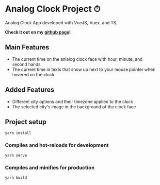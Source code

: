 # Analog Clock Project ⏱
Analog Clock App developed with VueJS, Vuex, and TS. <br>

**Check it out on my [github page](https://jessywlee.github.io/analog-clock-project/)!**

## Main Features
- The current time on the anlalog clock face with hour, minute, and second hands
- The current time in texts that show up next to your mouse pointer when hovered on the clock

## Added Features
- Different city options and their timezone applied to the clock
- The selected city's image in the background of the clock face


## Project setup
`yarn install`

### Compiles and hot-reloads for development
`yarn serve`

### Compiles and minifies for production
`yarn build`
